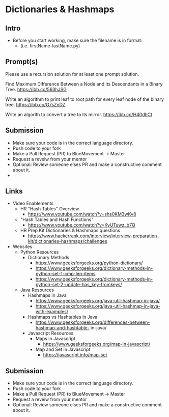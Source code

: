# Dictionaries & Hashmaps

## Intro

- Before you start working, make sure the filename is in format:
  - (i.e. firstName-lastName.py)

## Prompt(s)
Please use a recursion solution for at least one prompt solution.

Find Maximum Difference Between a Node and its Descendants in a Binary Tree.
https://ibb.co/563hJSG

Write an algorithm to print leaf to root path for every leaf node of the binary tree.
https://ibb.co/G7sZnDZ

Write an algorith to convert a tree to its mirror.
https://ibb.co/H40dhCt

## Submission
- Make sure your code is in the correct language directory.
- Push code to your fork
- Make a Pull Request (PR) to BlueMovement -> Master
- Request a reveiw from your mentor
- Optional: Review someone elses PR and make a constructive comment about it.
-

## Links

- Video Enablements
  - HR "Hash Tables" Overview
    - https://www.youtube.com/watch?v=shs0KM3wKv8
  - "Hash Tables and Hash Functions"
    - https://www.youtube.com/watch?v=KyUTuwz_b7Q
  - HR Prep Kit Dictionaries & Hashmaps questions
    - https://www.hackerrank.com/interview/interview-preparation-kit/dictionaries-hashmaps/challenges
- Websites
  - Python Resources
    - Dictionary Methods
      - https://www.geeksforgeeks.org/python-dictionary/
      - https://www.geeksforgeeks.org/dictionary-methods-in-python-set-1-cmp-len-items
      - https://www.geeksforgeeks.org/dictionary-methods-in-python-set-2-update-has_key-fromkeys/
  - Java Resources
    - Hashmaps in Java
      - https://www.geeksforgeeks.org/java-util-hashmap-in-java/
      - https://www.geeksforgeeks.org/java-util-hashmap-in-java-with-examples/
    - Hashmaps vs Hashtables in Java
      - https://www.geeksforgeeks.org/differences-between-hashmap-and-hashtable- in-java/
    - Javascript Resources
      - Maps in Javascript
        - https://www.geeksforgeeks.org/map-in-javascript/
      - Map and Set in Javascript
        - https://javascript.info/map-set

## Submission

- Make sure your code is in the correct language directory.
- Push code to your fork
- Make a Pull Request (PR) to BlueMovement -> Master
- Request a reveiw from your mentor
- Optional: Review someone elses PR and make a constructive comment about it.

